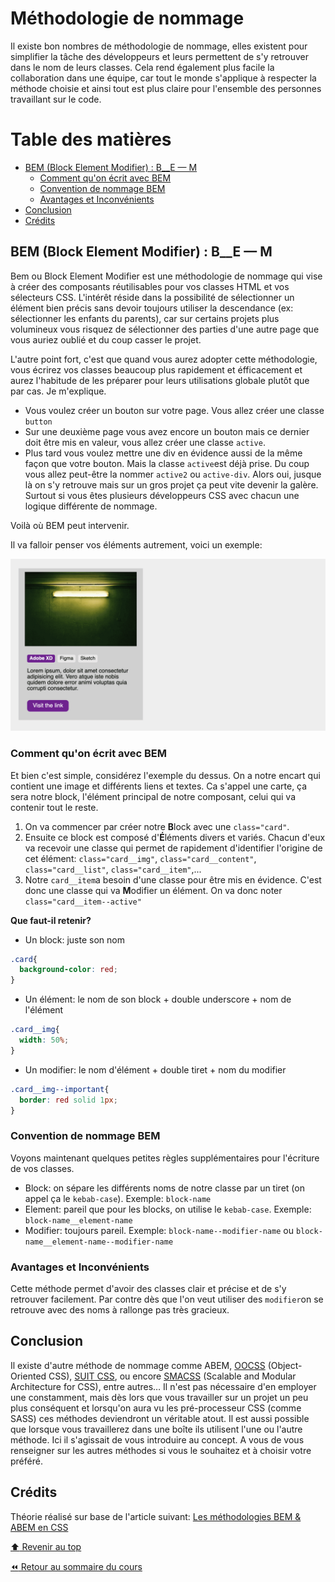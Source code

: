 <!-- omit in toc -->
# Méthodologie de nommage

Il existe bon nombres de méthodologie de nommage, elles existent pour simplifier la tâche des développeurs et leurs permettent de s'y retrouver dans le nom de leurs classes. Cela rend également plus facile la collaboration dans une équipe, car tout le monde s'applique à respecter la méthode choisie et ainsi tout est plus claire pour l'ensemble des personnes travaillant sur le code.

<!-- omit in toc -->
# Table des matières

- [BEM (Block Element Modifier) : B__E — M](#bem-block-element-modifier--b__e--m)
  - [Comment qu'on écrit avec BEM](#comment-quon-écrit-avec-bem)
  - [Convention de nommage BEM](#convention-de-nommage-bem)
  - [Avantages et Inconvénients](#avantages-et-inconvénients)
- [Conclusion](#conclusion)
- [Crédits](#crédits)

## BEM (Block Element Modifier) : B__E — M

Bem ou Block Element Modifier est une méthodologie de nommage qui vise à créer des composants réutilisables pour vos classes HTML et vos sélecteurs CSS. L'intérêt réside dans la possibilité de sélectionner un élément bien précis sans devoir toujours utiliser la descendance (ex: sélectionner les enfants du parents), car sur certains projets plus volumineux vous risquez de sélectionner des parties d'une autre page que vous auriez oublié et du coup casser le projet.

L'autre point fort, c'est que quand vous aurez adopter cette méthodologie, vous écrirez vos classes beaucoup plus rapidement et éfficacement et aurez l'habitude de les préparer pour leurs utilisations globale plutôt que par cas. Je m'explique.

- Vous voulez créer un bouton sur votre page. Vous allez créer une classe `button`
- Sur une deuxième page vous avez encore un bouton mais ce dernier doit être mis en valeur, vous allez créer une classe `active`.
- Plus tard vous voulez mettre une div en évidence aussi de la même façon que votre bouton. Mais la classe `active`est déjà prise. Du coup vous allez peut-être la nommer `active2` ou `active-div`. Alors oui, jusque là on s'y retrouve mais sur un gros projet ça peut vite devenir la galère. Surtout si vous êtes plusieurs développeurs CSS avec chacun une logique différente de nommage.

Voilà où BEM peut intervenir.

Il va falloir penser vos éléments autrement, voici un exemple:

![bem](img/07/bem.gif)

### Comment qu'on écrit avec BEM

Et bien c'est simple, considérez l'exemple du dessus. On a notre encart qui contient une image et différents liens et textes. Ca s'appel une carte, ça sera notre block, l'élément principal de notre composant, celui qui va contenir tout le reste.

1. On va commencer par créer notre **B**lock avec une `class="card"`.
2. Ensuite ce block est composé d'**É**léments divers et variés. Chacun d'eux va recevoir une classe qui permet de rapidement d'identifier l'origine de cet élément: `class="card__img"`, `class="card__content"`, `class="card__list"`, `class="card__item"`,...
3. Notre `card__item`a besoin d'une classe pour être mis en évidence. C'est donc une classe qui va **M**odifier un élément. On va donc noter `class="card__item--active"`

**Que faut-il retenir?**

- Un block: juste son nom

```css
.card{
  background-color: red;
}
```

- Un élément: le nom de son block + double underscore + nom de l'élément

```css
.card__img{
  width: 50%;
}
```

- Un modifier: le nom d'élément + double tiret + nom du modifier

```css
.card__img--important{
  border: red solid 1px;
}
```

### Convention de nommage BEM

Voyons maintenant quelques petites règles supplémentaires pour l'écriture de vos classes.

- Block: on sépare les différents noms de notre classe par un tiret (on appel ça le `kebab-case`). Exemple: `block-name`
- Element: pareil que pour les blocks, on utilise le `kebab-case`. Exemple: `block-name__element-name`
- Modifier: toujours pareil. Exemple: `block-name--modifier-name` ou `block-name__element-name--modifier-name`

### Avantages et Inconvénients

Cette méthode permet d'avoir des classes clair et précise et de s'y retrouver facilement. Par contre dès que l'on veut utiliser des `modifier`on se retrouve avec des noms à rallonge pas très gracieux.

## Conclusion

Il existe d'autre méthode de nommage comme ABEM, [OOCSS](http://oocss.org/) (Object-Oriented CSS), [SUIT CSS](https://suitcss.github.io/), ou encore [SMACSS](https://smacss.com/) (Scalable and Modular Architecture for CSS), entre autres… Il n'est pas nécessaire d'en employer une constamment, mais dès lors que vous travailler sur un projet un peu plus conséquent et lorsqu'on aura vu les pré-processeur CSS (comme SASS) ces méthodes deviendront un véritable atout. Il est aussi possible que lorsque vous travaillerez dans une boîte ils utilisent l'une ou l'autre méthode.
Ici il s'agissait de vous introduire au concept. A vous de vous renseigner sur les autres méthodes si vous le souhaitez et à choisir votre préféré.

## Crédits

Théorie réalisé sur base de l'article suivant: [Les méthodologies BEM & ABEM en CSS](https://medium.com/slickteam/les-m%C3%A9thodologies-bem-abem-en-css-58f821c5194e)

[:arrow_up: Revenir au top](#table-des-matières)

[:rewind: Retour au sommaire du cours](./README.md#table-des-matières)
